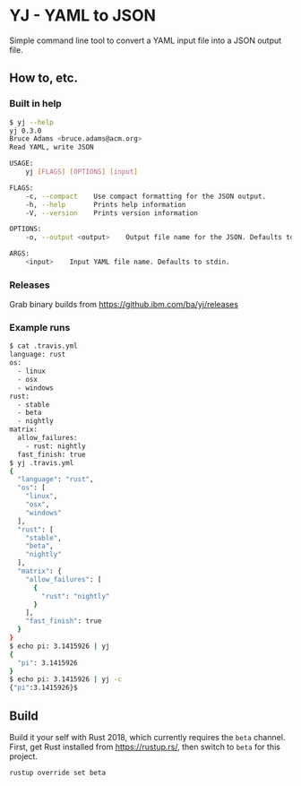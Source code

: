 # YJ - YAML to JSON

Simple command line tool to convert a YAML input file into a JSON output file.

## How to, etc.

### Built in help

```bash
$ yj --help
yj 0.3.0
Bruce Adams <bruce.adams@acm.org>
Read YAML, write JSON

USAGE:
    yj [FLAGS] [OPTIONS] [input]

FLAGS:
    -c, --compact    Use compact formatting for the JSON output.
    -h, --help       Prints help information
    -V, --version    Prints version information

OPTIONS:
    -o, --output <output>    Output file name for the JSON. Defaults to stdout.

ARGS:
    <input>    Input YAML file name. Defaults to stdin.
```

### Releases

Grab binary builds from https://github.ibm.com/ba/yj/releases

### Example runs

```bash
$ cat .travis.yml
language: rust
os:
  - linux
  - osx
  - windows
rust:
  - stable
  - beta
  - nightly
matrix:
  allow_failures:
    - rust: nightly
  fast_finish: true
$ yj .travis.yml
{
  "language": "rust",
  "os": [
    "linux",
    "osx",
    "windows"
  ],
  "rust": [
    "stable",
    "beta",
    "nightly"
  ],
  "matrix": {
    "allow_failures": [
      {
        "rust": "nightly"
      }
    ],
    "fast_finish": true
  }
}
$ echo pi: 3.1415926 | yj
{
  "pi": 3.1415926
}
$ echo pi: 3.1415926 | yj -c
{"pi":3.1415926}$
```

## Build

Build it your self with Rust 2018, which currently requires the `beta` channel.
First, get Rust installed from https://rustup.rs/, then switch to `beta` for this project.

```bash
rustup override set beta
```
